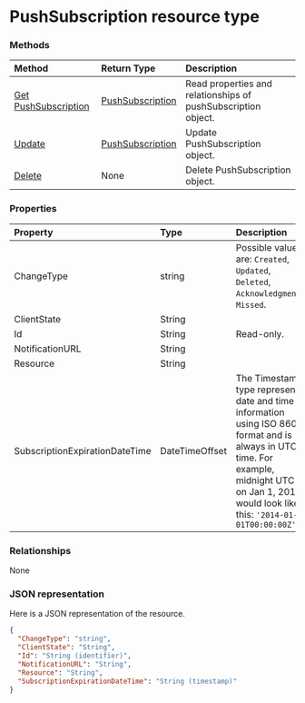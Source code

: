 # PushSubscription resource type




### Methods

| Method		   | Return Type	|Description|
|:---------------|:--------|:----------|
|[Get PushSubscription](../api/pushsubscription_get.md) | [PushSubscription](pushsubscription.md) |Read properties and relationships of pushSubscription object.|
|[Update](../api/pushsubscription_update.md) | [PushSubscription](pushsubscription.md)	|Update PushSubscription object. |
|[Delete](../api/pushsubscription_delete.md) | None |Delete PushSubscription object. |

### Properties
| Property	   | Type	|Description|
|:---------------|:--------|:----------|
|ChangeType|string| Possible values are: `Created`, `Updated`, `Deleted`, `Acknowledgment`, `Missed`.|
|ClientState|String||
|Id|String| Read-only.|
|NotificationURL|String||
|Resource|String||
|SubscriptionExpirationDateTime|DateTimeOffset|The Timestamp type represents date and time information using ISO 8601 format and is always in UTC time. For example, midnight UTC on Jan 1, 2014 would look like this: `'2014-01-01T00:00:00Z'`|

### Relationships
None


### JSON representation

Here is a JSON representation of the resource.

<!-- {
  "blockType": "resource",
  "optionalProperties": [

  ],
  "@odata.type": "microsoft.graph.PushSubscription"
}-->

```json
{
  "ChangeType": "string",
  "ClientState": "String",
  "Id": "String (identifier)",
  "NotificationURL": "String",
  "Resource": "String",
  "SubscriptionExpirationDateTime": "String (timestamp)"
}

```

<!-- uuid: 8fcb5dbc-d5aa-4681-8e31-b001d5168d79
2015-10-25 14:57:30 UTC -->
<!-- {
  "type": "#page.annotation",
  "description": "PushSubscription resource",
  "keywords": "",
  "section": "documentation",
  "tocPath": ""
}-->